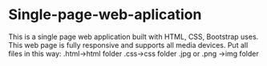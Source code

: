 # Single-page-web-aplication
This is a single page web application built with HTML, CSS, Bootstrap uses. This web page is fully responsive and supports all media devices.
Put all files in this way:
.html->html folder
.css->css folder
.jpg or .png ->img folder
